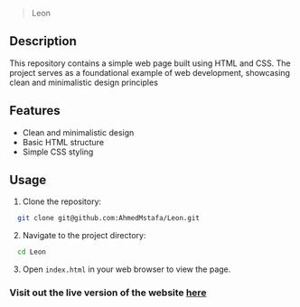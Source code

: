 > Leon

## Description

This repository contains a simple web page built using HTML and CSS. The project serves as a foundational example of web development, showcasing clean and minimalistic design principles

## Features

- Clean and minimalistic design
- Basic HTML structure
- Simple CSS styling

## Usage

1. Clone the repository:

```sh
  git clone git@github.com:AhmedMstafa/Leon.git
```

2. Navigate to the project directory:

```sh
  cd Leon
```

3. Open `index.html` in your web browser to view the page.

### Visit out the live version of the website [here](https://ahmedmstafa.github.io/Leon/)

